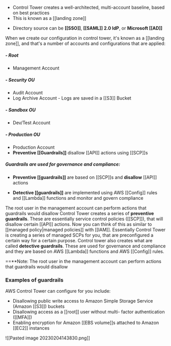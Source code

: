 -   Control Tower creates a well-architected, multi-account baseline, based on best practices
-   This is known as a [[landing zone]]
*   Directory source can be **[[SSO]]**, **[[SAML]] 2.0 IdP**, or **Microsoft [[AD]]**

When we create our configuration in control tower, it's known as a [[landing zone]], and that's a number of accounts and configurations that are applied:

##### - Root
*   Management Account
##### - Security OU
*   Audit Account
*   Log Archive Account - Logs are saved in a [[S3]] Bucket
##### - Sandbox OU
*   Dev/Test Account
##### - Production OU
*   Production Account
*   **Preventive [[Guardrails]]** disallow [[API]] actions using [[SCP]]s

##### Guardrails are used for governance and compliance:

-   **Preventive [[guardrails]]** are based on [[SCP]]s and **disallow** [[API]] actions
*   **Detective [[guardrails]]** are implemented using AWS [[Config]] rules and [[Lambda]] functions and monitor and govern compliance

The root user in the management account can perform actions that guardrails would disallow
Control Tower creates a series of **preventive guardrails**. These are essentially service control policies ([[SCP]]), that will disallow certain [[API]] actions. Now you can think of this as similar to [[managed policy\|managed policies]] with [[IAM]]. Essentially Control Tower is creating a series of managed SCPs for you, that are preconfigured a certain way for a certain purpose. Control tower also creates what are called **detective guardrails**. These are used for governance and compliance and they are based on AWS [[Lambda]] functions and AWS [[Config]] rules.

==**Note: The root user in the management account can perform actions that guardrails would disallow

### Examples of guardrails 

AWS Control Tower can configure for you include:

-   Disallowing public write access to Amazon Simple Storage Service (Amazon [[S3]]) buckets
-   Disallowing access as a [[root]] user without multi- factor authentication ([[MFA]])
-   Enabling encryption for Amazon [[EBS volume]]s attached to Amazon [[EC2]] instances

![[Pasted image 20230204143830.png]]


